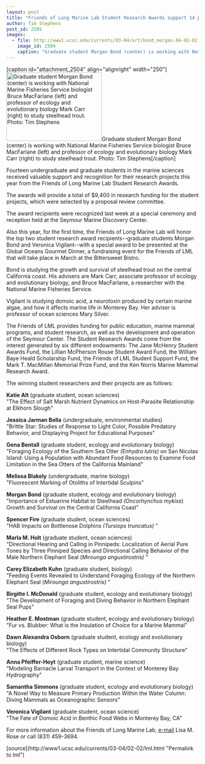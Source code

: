 ```yaml
---
layout: post
title: "Friends of Long Marine Lab Student Research Awards support 14 projects"
author: Tim Stephens
post_id: 2505
images:
  - file: http://www1.ucsc.edu/currents/03-04/art/bond_morgan.04-02-02.250.jpg
    image_id: 2504
    caption: "Graduate student Morgan Bond (center) is working with National Marine Fisheries Service biologist Bruce MacFarlane (left) and professor of ecology and evolutionary biology Mark Carr (right) to study steelhead trout. Photo: Tim Stephens"
---
```


[caption id="attachment_2504" align="alignright" width="250"]<a href="http://localhost/mysite/wp-content/uploads/2004/02/bond_morgan.04-02-02.250.jpg"><img class="size-full wp-image-2504" src="http://localhost/mysite/wp-content/uploads/2004/02/bond_morgan.04-02-02.250.jpg" alt="Graduate student Morgan Bond (center) is working with National Marine Fisheries Service biologist Bruce MacFarlane (left) and professor of ecology and evolutionary biology Mark Carr (right) to study steelhead trout. Photo: Tim Stephens" width="250" height="179" /></a>Graduate student Morgan Bond (center) is working with National Marine Fisheries Service biologist Bruce MacFarlane (left) and professor of ecology and evolutionary biology Mark Carr (right) to study steelhead trout. Photo: Tim Stephens[/caption]
<p>
  Fourteen undergraduate and graduate students in the marine sciences received valuable support and recognition for their research projects this year from the Friends of Long Marine Lab Student Research Awards.
</p>
<p>
  The awards will provide a total of $9,400 in research funding for the student projects, which were selected by a proposal review committee.<br>
</p>
<p>
  The award recipients were recognized last week at a special ceremony and reception held at the Seymour Marine Discovery Center.<br>
</p>
<p>
  Also this year, for the first time, the Friends of Long Marine Lab will honor the top two student research award recipients--graduate students Morgan Bond and Veronica Vigilant--with a special award to be presented at the Global Oceans Gourmet Dinner, a fundraising event for the Friends of LML that will take place in March at the Bittersweet Bistro.<br>
</p>
<p>
  Bond is studying the growth and survival of steelhead trout on the central California coast. His advisers are Mark Carr, associate professor of ecology and evolutionary biology, and Bruce MacFarlane, a researcher with the National Marine Fisheries Service.<br>
</p>
<p>
  Vigilant is studying domoic acid, a neurotoxin produced by certain marine algae, and how it affects marine life in Monterey Bay. Her adviser is professor of ocean sciences Mary Silver.<br>
</p>
<p>
  The Friends of LML provides funding for public education, marine mammal programs, and student research, as well as the development and operation of the Seymour Center. The Student Research Awards come from the interest generated by six different endowments: The Jane McHenry Student Awards Fund, the Lillian McPherson Rouse Student Award Fund, the William Baye Heald Scholarship Fund, the Friends of LML Student Support Fund, the Mark T. MacMillan Memorial Prize Fund, and the Ken Norris Marine Mammal Research Award.<br>
</p>
<p>
  The winning student researchers and their projects are as follows:<br>
</p>
<p>
  <b>Katie Alt</b> (graduate student, ocean sciences)<br>
  "The Effect of Salt Marsh Nutrient Dynamics on Host-Parasite Relationship at Elkhorn Slough"<br>
</p>
<p>
  <b>Jessica Jarman Bella</b> (undergraduate, environmental studies)<br>
  "Brittle Star: Studies of Response to Light Color, Possible Predatory Behavior, and Displaying Project for Educational Purposes"<br>
</p>
<p>
  <b>Gena Bentall</b> (graduate student, ecology and evolutionary biology)<br>
  "Foraging Ecology of the Southern Sea Otter <i>(Enhydra lutris)</i> on San Nicolas Island: Using a Population with Abundant Food Resources to Examine Food Limitation in the Sea Otters of the California Mainland"<br>
</p>
<p>
  <b>Melissa Blakely</b> (undergraduate, marine biology)<br>
  "Fluorescent Marking of Otoliths of Intertidal Sculpins"<br>
</p>
<p>
  <b>Morgan Bond</b> (graduate student, ecology and evolutionary biology)<br>
  "Importance of Estuarine Habitat to Steelhead <i>(Oncorhynchus mykiss</i>) Growth and Survival on the Central California Coast"<br>
</p>
<p>
  <b>Spencer Fire</b> (graduate student, ocean sciences)<br>
  "HAB Impacts on Bottlenose Dolphins <i>(Tursiops truncatus)</i> "<br>
</p>
<p>
  <b>Marla M. Holt</b> (graduate student, ocean sciences)<br>
  "Directional Hearing and Calling in Pinnipeds: Localization of Aerial Pure Tones by Three Pinniped Species and Directional Calling Behavior of the Male Northern Elephant Seal (<i>Mirounga angustirostris)</i> "<br>
</p>
<p>
  <b>Carey Elizabeth Kuhn</b> (graduate student, biology)<br>
  "Feeding Events Revealed to Understand Foraging Ecology of the Northern Elephant Seal (<i>Mirounga angustirostris)</i> "<br>
</p>
<p>
  <b>Birgitte I. McDonald</b> (graduate student, ecology and evolutionary biology)<br>
  "The Development of Foraging and Diving Behavior in Northern Elephant Seal Pups"<br>
</p>
<p>
  <b>Heather E. Mostman</b> (graduate student, ecology and evolutionary biology)<br>
  "Fur vs. Blubber: What is the Insulation of Choice for a Marine Mammal"<br>
</p>
<p>
  <b>Dawn Alexandra Osborn</b> (graduate student, ecology and evolutionary biology)<br>
  "The Effects of Different Rock Types on Intertidal Community Structure"<br>
</p>
<p>
  <b>Anna Pfeiffer-Hoyt</b> (graduate student, marine science)<br>
  "Modeling Barnacle Larval Transport in the Context of Monterey Bay Hydrography"<br>
</p>
<p>
  <b>Samantha Simmons</b> (graduate student, ecology and evolutionary biology)<br>
  "A Novel Way to Measure Primary Production Within the Water Column: Diving Mammals as Oceanographic Sensors"<br>
</p>
<p>
  <b>Veronica Vigilant</b> (graduate student, ocean science)<br>
  "The Fate of Domoic Acid in Benthic Food Webs in Monterey Bay, CA"
</p>
<p>
  For more information about the Friends of Long Marine Lab, <a href="mailto:lmrose@ucsc.edu">e-mail</a> Lisa M. Rose or call (831) 459-3694.<br>
</p>
[source](http://www1.ucsc.edu/currents/03-04/02-02/lml.html "Permalink to lml")
